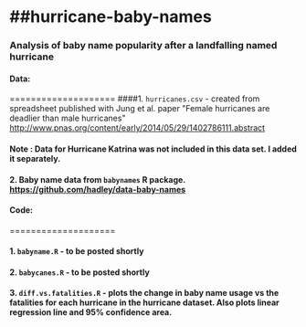 ##hurricane-baby-names
====================
### Analysis of baby name popularity after a landfalling named hurricane

#### Data:
====================
####1. `hurricanes.csv` - created from spreadsheet published with Jung et al. paper "Female hurricanes are deadlier than male hurricanes" http://www.pnas.org/content/early/2014/05/29/1402786111.abstract
#### Note : Data for Hurricane Katrina was not included in this data set. I added it separately. 

#### 2. Baby name data from `babynames` R package. https://github.com/hadley/data-baby-names

#### Code: 
====================
#### 1. `babyname.R` - to be posted shortly
#### 2. `babycanes.R` - to be posted shortly
#### 3. `diff.vs.fatalities.R` - plots the change in baby name usage vs the fatalities for each hurricane in the hurricane dataset. Also plots linear regression line and 95% confidence area.
